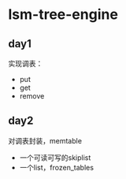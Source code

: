 # lsm-tree-engine

## day1
实现调表：
- put
- get
- remove

## day2
对调表封装，memtable
- 一个可读可写的skiplist
- 一个list，frozen_tables